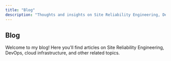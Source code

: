 ```yaml
---
title: "Blog"
description: "Thoughts and insights on Site Reliability Engineering, DevOps, and more."
---
```


## Blog

Welcome to my blog! Here you'll find articles on Site Reliability Engineering, DevOps, cloud infrastructure, and other related topics.

<!-- Remove or comment out the posts shortcode -->
<!-- {{< posts >}} -->
